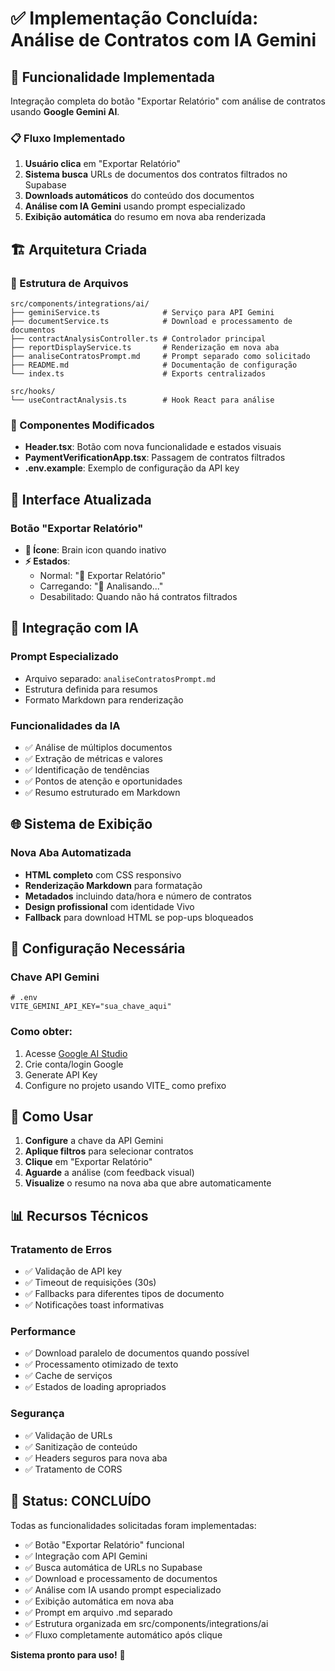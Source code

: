 # ✅ Implementação Concluída: Análise de Contratos com IA Gemini

## 🎯 Funcionalidade Implementada

Integração completa do botão "Exportar Relatório" com análise de contratos usando **Google Gemini AI**.

### 📋 Fluxo Implementado

1. **Usuário clica** em "Exportar Relatório"
2. **Sistema busca** URLs de documentos dos contratos filtrados no Supabase
3. **Downloads automáticos** do conteúdo dos documentos
4. **Análise com IA Gemini** usando prompt especializado
5. **Exibição automática** do resumo em nova aba renderizada

## 🏗️ Arquitetura Criada

### 📁 Estrutura de Arquivos

```
src/components/integrations/ai/
├── geminiService.ts              # Serviço para API Gemini
├── documentService.ts            # Download e processamento de documentos
├── contractAnalysisController.ts # Controlador principal
├── reportDisplayService.ts       # Renderização em nova aba
├── analiseContratosPrompt.md     # Prompt separado como solicitado
├── README.md                     # Documentação de configuração
└── index.ts                      # Exports centralizados

src/hooks/
└── useContractAnalysis.ts        # Hook React para análise
```

### 🔧 Componentes Modificados

- **Header.tsx**: Botão com nova funcionalidade e estados visuais
- **PaymentVerificationApp.tsx**: Passagem de contratos filtrados
- **.env.example**: Exemplo de configuração da API key

## 🎨 Interface Atualizada

### Botão "Exportar Relatório"
- **🧠 Ícone**: Brain icon quando inativo
- **⚡ Estados**: 
  - Normal: "🧠 Exportar Relatório"
  - Carregando: "🔄 Analisando..."
  - Desabilitado: Quando não há contratos filtrados

## 🤖 Integração com IA

### Prompt Especializado
- Arquivo separado: `analiseContratosPrompt.md`
- Estrutura definida para resumos
- Formato Markdown para renderização

### Funcionalidades da IA
- ✅ Análise de múltiplos documentos
- ✅ Extração de métricas e valores
- ✅ Identificação de tendências
- ✅ Pontos de atenção e oportunidades
- ✅ Resumo estruturado em Markdown

## 🌐 Sistema de Exibição

### Nova Aba Automatizada
- **HTML completo** com CSS responsivo
- **Renderização Markdown** para formatação
- **Metadados** incluindo data/hora e número de contratos
- **Design profissional** com identidade Vivo
- **Fallback** para download HTML se pop-ups bloqueados

## 🔧 Configuração Necessária

### Chave API Gemini
```env
# .env
VITE_GEMINI_API_KEY="sua_chave_aqui"
```

### Como obter:
1. Acesse [Google AI Studio](https://aistudio.google.com/)
2. Crie conta/login Google
3. Generate API Key
4. Configure no projeto usando VITE_ como prefixo

## 🚀 Como Usar

1. **Configure** a chave da API Gemini
2. **Aplique filtros** para selecionar contratos
3. **Clique** em "Exportar Relatório"
4. **Aguarde** a análise (com feedback visual)
5. **Visualize** o resumo na nova aba que abre automaticamente

## 📊 Recursos Técnicos

### Tratamento de Erros
- ✅ Validação de API key
- ✅ Timeout de requisições (30s)
- ✅ Fallbacks para diferentes tipos de documento
- ✅ Notificações toast informativas

### Performance
- ✅ Download paralelo de documentos quando possível
- ✅ Processamento otimizado de texto
- ✅ Cache de serviços
- ✅ Estados de loading apropriados

### Segurança
- ✅ Validação de URLs
- ✅ Sanitização de conteúdo
- ✅ Headers seguros para nova aba
- ✅ Tratamento de CORS

## 🎉 Status: CONCLUÍDO

Todas as funcionalidades solicitadas foram implementadas:

- ✅ Botão "Exportar Relatório" funcional
- ✅ Integração com API Gemini
- ✅ Busca automática de URLs no Supabase
- ✅ Download e processamento de documentos
- ✅ Análise com IA usando prompt especializado
- ✅ Exibição automática em nova aba
- ✅ Prompt em arquivo .md separado
- ✅ Estrutura organizada em src/components/integrations/ai
- ✅ Fluxo completamente automático após clique

**Sistema pronto para uso!** 🚀